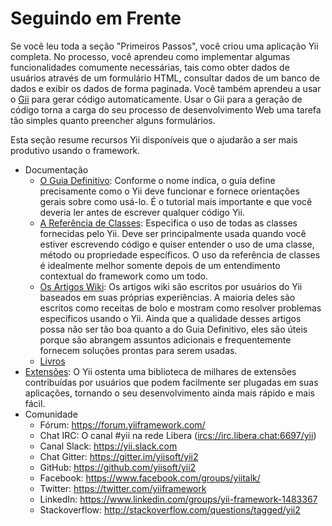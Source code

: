 Seguindo em Frente
==================

Se você leu toda a seção "Primeiros Passos", você criou uma aplicação Yii
completa. No processo, você aprendeu como implementar algumas funcionalidades comumente necessárias, tais como obter dados de usuários através de um formulário
HTML, consultar dados de um banco de dados e exibir os dados de forma paginada.
Você também aprendeu a usar o [Gii](tool-gii.md) para gerar código automaticamente.
Usar o Gii para a geração de código torna a carga do seu processo de desenvolvimento
Web uma tarefa tão simples quanto preencher alguns formulários.

Esta seção resume recursos Yii disponíveis que o ajudarão a ser mais produtivo usando o framework.

* Documentação
    - [O Guia Definitivo](https://www.yiiframework.com/doc-2.0/guide-README.html):
      Conforme o nome indica, o guia define precisamente como o Yii deve funcionar
      e fornece orientações gerais sobre como usá-lo. É o tutorial mais importante e que você deveria ler antes de escrever qualquer código Yii.
    - [A Referência de Classes](https://www.yiiframework.com/doc-2.0/index.html):
      Especifica o uso de todas as classes fornecidas pelo Yii. Deve ser
      principalmente usada quando você estiver escrevendo código e quiser entender o uso de uma classe, método ou propriedade específicos. O uso da referência
      de classes é idealmente melhor somente depois de um entendimento contextual do framework como um todo.
    - [Os Artigos Wiki](https://www.yiiframework.com/wiki/?tag=yii2):
      Os artigos wiki são escritos por usuários do Yii baseados em suas próprias experiências. A maioria deles são escritos como receitas de bolo e mostram
      como resolver problemas específicos usando o Yii. Ainda que a qualidade desses artigos possa não ser tão boa quanto a do Guia Definitivo, eles são úteis porque são abrangem assuntos adicionais e frequentemente fornecem
      soluções prontas para serem usadas.
    - [Livros](https://www.yiiframework.com/books)
* [Extensões](https://www.yiiframework.com/extensions/):
  O Yii ostenta uma biblioteca de milhares de extensões contribuídas por usuários que podem facilmente ser plugadas em suas aplicações, tornando
  o seu desenvolvimento ainda mais rápido e mais fácil.
* Comunidade
    - Fórum: <https://forum.yiiframework.com/>
    - Chat IRC: O canal #yii na rede Libera (<ircs://irc.libera.chat:6697/yii>)
    - Canal Slack: <https://yii.slack.com>
    - Chat Gitter: <https://gitter.im/yiisoft/yii2>
    - GitHub: <https://github.com/yiisoft/yii2>
    - Facebook: <https://www.facebook.com/groups/yiitalk/>
    - Twitter: <https://twitter.com/yiiframework>
    - LinkedIn: <https://www.linkedin.com/groups/yii-framework-1483367>
    - Stackoverflow: <http://stackoverflow.com/questions/tagged/yii2>
